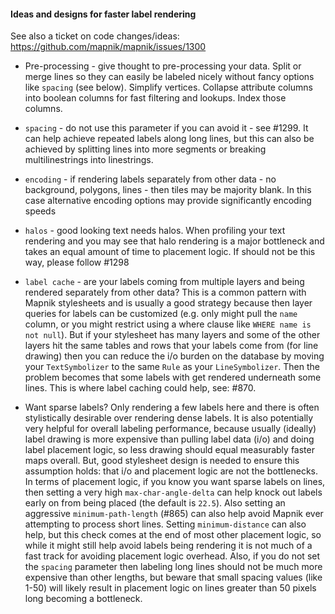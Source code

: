 #### Ideas and designs for faster label rendering

See also a ticket on code changes/ideas: https://github.com/mapnik/mapnik/issues/1300

* Pre-processing - give thought to pre-processing your data. Split or merge lines so they can easily be labeled nicely without fancy options like `spacing` (see below). Simplify vertices. Collapse attribute columns into boolean columns for fast filtering and lookups. Index those columns.

* `spacing` - do not use this parameter if you can avoid it - see #1299. It can help achieve repeated labels along long lines, but this can also be achieved by splitting lines into more segments or breaking multilinestrings into linestrings. 

* `encoding` - if rendering labels separately from other data - no background, polygons, lines - then tiles may be majority blank. In this case alternative encoding options may provide significantly encoding speeds

* `halos` - good looking text needs halos. When profiling your text rendering and you may see that halo rendering is a major bottleneck and takes an equal amount of time to placement logic. If should not be this way, please follow #1298

* `label cache` - are your labels coming from multiple layers and being rendered separately from other data? This is a common pattern with Mapnik stylesheets and is usually a good strategy because then layer queries for labels can be customized (e.g. only might pull the `name` column, or you might restrict using a where clause like `WHERE name is not null`). But if your stylesheet has many layers and some of the other layers hit the same tables and rows that your labels come from (for line drawing) then you can reduce the i/o burden on the database by moving your `TextSymbolizer` to the same `Rule` as your `LineSymbolizer`. Then the problem becomes that some labels with get rendered underneath some lines. This is where label caching could help, see: #870.

* Want sparse labels? Only rendering a few labels here and there is often stylistically desirable over rendering dense labels. It is also potentially very helpful for overall labeling performance, because usually (ideally) label drawing is more expensive than pulling label data (i/o) and doing label placement logic, so less drawing should equal measurably faster maps overall. But, good stylesheet design is needed to ensure this assumption holds: that i/o and placement logic are not the bottlenecks. In terms of placement logic, if you know you want sparse labels on lines, then setting a very high `max-char-angle-delta` can help knock out labels early on from being placed (the default is `22.5`). Also setting an aggressive `minimum-path-length` (#865) can also help avoid Mapnik ever attempting to process short lines. Setting `minimum-distance` can also help, but this check comes at the end of most other placement logic, so while it might still help avoid labels being rendering it is not much of a fast track for avoiding placement logic overhead. Also, if you do not set the `spacing` parameter then labeling long lines should not be much more expensive than other lengths, but beware that small spacing values (like 1-50) will likely result in placement logic on lines greater than 50 pixels long becoming
a bottleneck.